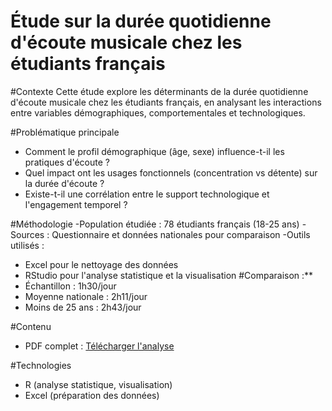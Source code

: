 # Étude sur la durée quotidienne d'écoute musicale chez les étudiants français

#Contexte
Cette étude explore les déterminants de la durée quotidienne d'écoute musicale chez les étudiants français, en analysant les interactions entre variables démographiques, comportementales et technologiques.

#Problématique principale
- Comment le profil démographique (âge, sexe) influence-t-il les pratiques d'écoute ?
- Quel impact ont les usages fonctionnels (concentration vs détente) sur la durée d'écoute ?
- Existe-t-il une corrélation entre le support technologique et l'engagement temporel ?

#Méthodologie
-Population étudiée : 78 étudiants français (18-25 ans)
-Sources : Questionnaire et données nationales pour comparaison
-Outils utilisés :
  - Excel pour le nettoyage des données
  - RStudio pour l'analyse statistique et la visualisation
#Comparaison :**
  - Échantillon : 1h30/jour
  - Moyenne nationale : 2h11/jour
  - Moins de 25 ans : 2h43/jour

#Contenu
- PDF complet : [Télécharger l'analyse](./analyse_ecoute_musicale.pdf)

#Technologies
- R (analyse statistique, visualisation)
- Excel (préparation des données)

